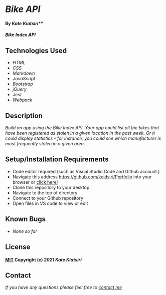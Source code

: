 # _Bike API_

#### By _Kate Kiatsiri**_

#### _Bike Index API_

## Technologies Used

* _HTML_
* _CSS_
* _Markdown_
* _JavaScript_
* _Bootstrap_
* _jQuery_
* _Jest_
* _Webpack_

## Description

_Build an app using the Bike Index API. Your app could list all the bikes that have been registered as stolen in a given location in the past week. Or it could display statistics - for instance, you could see which manufacturer is most frequently stolen in a given area._

## Setup/Installation Requirements

* Code editor required (such as Visual Studio Code and Github account.)
* Navigate this address https://github.com/keidsiri/Portfolio into your browser or 
<a href="https://github.com/keidsiri/Portfolio"> click here! </a>
* Clone this repository to your desktop.
* Navigate to the top of directory
* Connect to your Github repository
* Open files in VS code to view or edit

## Known Bugs

* _None so far_

## License 

#### [MIT](https://opensource.org/licenses/MIT) Copyright (c) _2021_ _Kate Kiatsiri_

## Contact

_If you have any questions please feel free to [contact me](mailto:keidsiri@gmail.com)_

